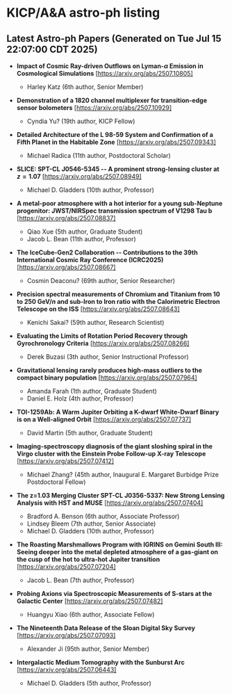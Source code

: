 # KICP/A&A astro-ph listing

## Latest Astro-ph Papers (Generated on Tue Jul 15 22:07:00 CDT 2025)

- **Impact of Cosmic Ray-driven Outflows on Lyman-$α$ Emission in Cosmological Simulations**
[https://arxiv.org/abs/2507.10805]
  + Harley Katz (6th author, Senior Member)

- **Demonstration of a 1820 channel multiplexer for transition-edge sensor bolometers**
[https://arxiv.org/abs/2507.10929]
  + Cyndia Yu? (19th author, KICP Fellow)

- **Detailed Architecture of the L 98-59 System and Confirmation of a Fifth Planet in the Habitable Zone**
[https://arxiv.org/abs/2507.09343]
  + Michael Radica (11th author, Postdoctoral Scholar)

- **SLICE: SPT-CL J0546-5345 -- A prominent strong-lensing cluster at $z=1.07$**
[https://arxiv.org/abs/2507.08949]
  + Michael D. Gladders (10th author, Professor)

- **A metal-poor atmosphere with a hot interior for a young sub-Neptune progenitor: JWST/NIRSpec transmission spectrum of V1298 Tau b**
[https://arxiv.org/abs/2507.08837]
  + Qiao Xue (5th author, Graduate Student)
  + Jacob L. Bean (11th author, Professor)

- **The IceCube-Gen2 Collaboration -- Contributions to the 39th International Cosmic Ray Conference (ICRC2025)**
[https://arxiv.org/abs/2507.08667]
  + Cosmin Deaconu? (69th author, Senior Researcher)

- **Precision spectral measurements of Chromium and Titanium from 10 to 250 GeV$/n$ and sub-Iron to Iron ratio with the Calorimetric Electron Telescope on the ISS**
[https://arxiv.org/abs/2507.08643]
  + Kenichi Sakai? (59th author, Research Scientist)

- **Evaluating the Limits of Rotation Period Recovery through Gyrochronology Criteria**
[https://arxiv.org/abs/2507.08266]
  + Derek Buzasi (3th author, Senior Instructional Professor)

- **Gravitational lensing rarely produces high-mass outliers to the compact binary population**
[https://arxiv.org/abs/2507.07964]
  + Amanda Farah (1th author, Graduate Student)
  + Daniel E. Holz (4th author, Professor)

- **TOI-1259Ab: A Warm Jupiter Orbiting a K-dwarf White-Dwarf Binary is on a Well-aligned Orbit**
[https://arxiv.org/abs/2507.07737]
  + David Martin (5th author, Graduate Student)

- **Imaging-spectroscopy diagnosis of the giant sloshing spiral in the Virgo cluster with the Einstein Probe Follow-up X-ray Telescope**
[https://arxiv.org/abs/2507.07412]
  + Michael Zhang? (45th author, Inaugural E. Margaret Burbidge Prize Postdoctoral Fellow)

- **The z=1.03 Merging Cluster SPT-CL J0356-5337: New Strong Lensing Analysis with HST and MUSE**
[https://arxiv.org/abs/2507.07404]
  + Bradford A. Benson (6th author, Associate Professor)
  + Lindsey Bleem (7th author, Senior Associate)
  + Michael D. Gladders (10th author, Professor)

- **The Roasting Marshmallows Program with IGRINS on Gemini South III: Seeing deeper into the metal depleted atmosphere of a gas-giant on the cusp of the hot to ultra-hot Jupiter transition**
[https://arxiv.org/abs/2507.07204]
  + Jacob L. Bean (7th author, Professor)

- **Probing Axions via Spectroscopic Measurements of S-stars at the Galactic Center**
[https://arxiv.org/abs/2507.07482]
  + Huangyu Xiao (6th author, Associate Fellow)

- **The Nineteenth Data Release of the Sloan Digital Sky Survey**
[https://arxiv.org/abs/2507.07093]
  + Alexander Ji (95th author, Senior Member)

- **Intergalactic Medium Tomography with the Sunburst Arc**
[https://arxiv.org/abs/2507.06443]
  + Michael D. Gladders (5th author, Professor)

